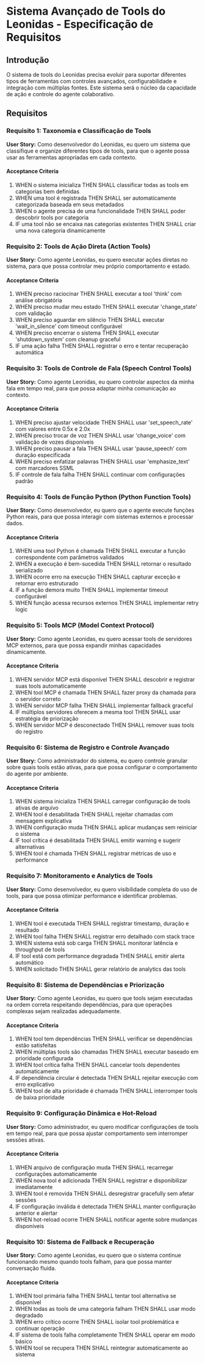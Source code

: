 # Sistema Avançado de Tools do Leonidas - Especificação de Requisitos

## Introdução

O sistema de tools do Leonidas precisa evoluir para suportar diferentes tipos de ferramentas com controles avançados, configurabilidade e integração com múltiplas fontes. Este sistema será o núcleo da capacidade de ação e controle do agente colaborativo.

## Requisitos

### Requisito 1: Taxonomia e Classificação de Tools

**User Story:** Como desenvolvedor do Leonidas, eu quero um sistema que classifique e organize diferentes tipos de tools, para que o agente possa usar as ferramentas apropriadas em cada contexto.

#### Acceptance Criteria

1. WHEN o sistema inicializa THEN SHALL classificar todas as tools em categorias bem definidas
2. WHEN uma tool é registrada THEN SHALL ser automaticamente categorizada baseada em seus metadados
3. WHEN o agente precisa de uma funcionalidade THEN SHALL poder descobrir tools por categoria
4. IF uma tool não se encaixa nas categorias existentes THEN SHALL criar uma nova categoria dinamicamente

### Requisito 2: Tools de Ação Direta (Action Tools)

**User Story:** Como agente Leonidas, eu quero executar ações diretas no sistema, para que possa controlar meu próprio comportamento e estado.

#### Acceptance Criteria

1. WHEN preciso raciocinar THEN SHALL executar a tool 'think' com análise obrigatória
2. WHEN preciso mudar meu estado THEN SHALL executar 'change_state' com validação
3. WHEN preciso aguardar em silêncio THEN SHALL executar 'wait_in_silence' com timeout configurável
4. WHEN preciso encerrar o sistema THEN SHALL executar 'shutdown_system' com cleanup graceful
5. IF uma ação falha THEN SHALL registrar o erro e tentar recuperação automática

### Requisito 3: Tools de Controle de Fala (Speech Control Tools)

**User Story:** Como agente Leonidas, eu quero controlar aspectos da minha fala em tempo real, para que possa adaptar minha comunicação ao contexto.

#### Acceptance Criteria

1. WHEN preciso ajustar velocidade THEN SHALL usar 'set_speech_rate' com valores entre 0.5x e 2.0x
2. WHEN preciso trocar de voz THEN SHALL usar 'change_voice' com validação de vozes disponíveis
3. WHEN preciso pausar a fala THEN SHALL usar 'pause_speech' com duração especificada
4. WHEN preciso enfatizar palavras THEN SHALL usar 'emphasize_text' com marcadores SSML
5. IF controle de fala falha THEN SHALL continuar com configurações padrão

### Requisito 4: Tools de Função Python (Python Function Tools)

**User Story:** Como desenvolvedor, eu quero que o agente execute funções Python reais, para que possa interagir com sistemas externos e processar dados.

#### Acceptance Criteria

1. WHEN uma tool Python é chamada THEN SHALL executar a função correspondente com parâmetros validados
2. WHEN a execução é bem-sucedida THEN SHALL retornar o resultado serializado
3. WHEN ocorre erro na execução THEN SHALL capturar exceção e retornar erro estruturado
4. IF a função demora muito THEN SHALL implementar timeout configurável
5. WHEN função acessa recursos externos THEN SHALL implementar retry logic

### Requisito 5: Tools MCP (Model Context Protocol)

**User Story:** Como agente Leonidas, eu quero acessar tools de servidores MCP externos, para que possa expandir minhas capacidades dinamicamente.

#### Acceptance Criteria

1. WHEN servidor MCP está disponível THEN SHALL descobrir e registrar suas tools automaticamente
2. WHEN tool MCP é chamada THEN SHALL fazer proxy da chamada para o servidor correto
3. WHEN servidor MCP falha THEN SHALL implementar fallback graceful
4. IF múltiplos servidores oferecem a mesma tool THEN SHALL usar estratégia de priorização
5. WHEN servidor MCP é desconectado THEN SHALL remover suas tools do registro

### Requisito 6: Sistema de Registro e Controle Avançado

**User Story:** Como administrador do sistema, eu quero controle granular sobre quais tools estão ativas, para que possa configurar o comportamento do agente por ambiente.

#### Acceptance Criteria

1. WHEN sistema inicializa THEN SHALL carregar configuração de tools ativas de arquivo
2. WHEN tool é desabilitada THEN SHALL rejeitar chamadas com mensagem explicativa
3. WHEN configuração muda THEN SHALL aplicar mudanças sem reiniciar o sistema
4. IF tool crítica é desabilitada THEN SHALL emitir warning e sugerir alternativas
5. WHEN tool é chamada THEN SHALL registrar métricas de uso e performance

### Requisito 7: Monitoramento e Analytics de Tools

**User Story:** Como desenvolvedor, eu quero visibilidade completa do uso de tools, para que possa otimizar performance e identificar problemas.

#### Acceptance Criteria

1. WHEN tool é executada THEN SHALL registrar timestamp, duração e resultado
2. WHEN tool falha THEN SHALL registrar erro detalhado com stack trace
3. WHEN sistema está sob carga THEN SHALL monitorar latência e throughput de tools
4. IF tool está com performance degradada THEN SHALL emitir alerta automático
5. WHEN solicitado THEN SHALL gerar relatório de analytics das tools

### Requisito 8: Sistema de Dependências e Priorização

**User Story:** Como agente Leonidas, eu quero que tools sejam executadas na ordem correta respeitando dependências, para que operações complexas sejam realizadas adequadamente.

#### Acceptance Criteria

1. WHEN tool tem dependências THEN SHALL verificar se dependências estão satisfeitas
2. WHEN múltiplas tools são chamadas THEN SHALL executar baseado em prioridade configurada
3. WHEN tool crítica falha THEN SHALL cancelar tools dependentes automaticamente
4. IF dependência circular é detectada THEN SHALL rejeitar execução com erro explicativo
5. WHEN tool de alta prioridade é chamada THEN SHALL interromper tools de baixa prioridade

### Requisito 9: Configuração Dinâmica e Hot-Reload

**User Story:** Como administrador, eu quero modificar configurações de tools em tempo real, para que possa ajustar comportamento sem interromper sessões ativas.

#### Acceptance Criteria

1. WHEN arquivo de configuração muda THEN SHALL recarregar configurações automaticamente
2. WHEN nova tool é adicionada THEN SHALL registrar e disponibilizar imediatamente
3. WHEN tool é removida THEN SHALL desregistrar gracefully sem afetar sessões
4. IF configuração inválida é detectada THEN SHALL manter configuração anterior e alertar
5. WHEN hot-reload ocorre THEN SHALL notificar agente sobre mudanças disponíveis

### Requisito 10: Sistema de Fallback e Recuperação

**User Story:** Como agente Leonidas, eu quero que o sistema continue funcionando mesmo quando tools falham, para que possa manter conversação fluida.

#### Acceptance Criteria

1. WHEN tool primária falha THEN SHALL tentar tool alternativa se disponível
2. WHEN todas as tools de uma categoria falham THEN SHALL usar modo degradado
3. WHEN erro crítico ocorre THEN SHALL isolar tool problemática e continuar operação
4. IF sistema de tools falha completamente THEN SHALL operar em modo básico
5. WHEN tool se recupera THEN SHALL reintegrar automaticamente ao sistema
